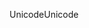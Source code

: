 <span data-ttu-id="41f23-101">Unicode</span><span class="sxs-lookup"><span data-stu-id="41f23-101">Unicode</span></span>